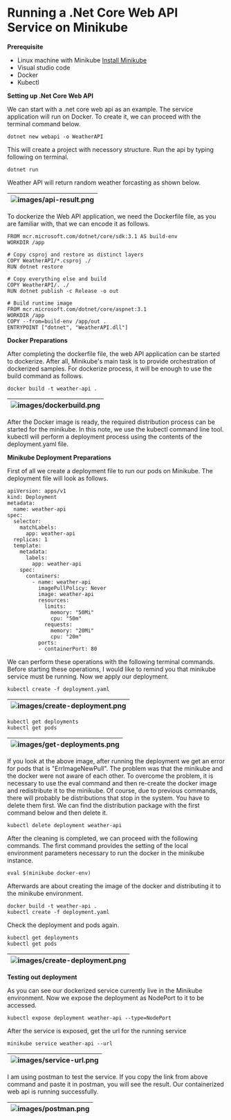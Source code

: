 # Running a .Net Core Web API Service on Minikube

**Prerequisite**

* Linux machine with Minikube [Install Minikube](https://github.com/salman-mukhtar/setting-up-kubernetes-environment/blob/master/README.md)
* Visual studio code
* Docker
* Kubectl

**Setting up .Net Core Web API**

We can start with a .net core web api as an example. The service application will run on Docker. To create it, we can proceed with the terminal command below.

```
dotnet new webapi -o WeatherAPI
```
This will create a project with necessory structure. Run the api by typing following on terminal.

```
dotnet run
```

Weather API will return random weather forcasting as shown below.

| ![images/api-result.png](images/api-result.png) |
| ------------------------------------------------------------------- |

To dockerize the Web API application, we need the Dockerfile file, as you are familiar with, that we can encode it as follows.

```
FROM mcr.microsoft.com/dotnet/core/sdk:3.1 AS build-env
WORKDIR /app

# Copy csproj and restore as distinct layers
COPY WeatherAPI/*.csproj ./
RUN dotnet restore

# Copy everything else and build
COPY WeatherAPI/. ./
RUN dotnet publish -c Release -o out

# Build runtime image
FROM mcr.microsoft.com/dotnet/core/aspnet:3.1
WORKDIR /app
COPY --from=build-env /app/out .
ENTRYPOINT ["dotnet", "WeatherAPI.dll"]
```
**Docker Preparations**

After completing the dockerfile file, the web API application can be started to dockerize. After all, Minikube's main task is to provide orchestration of dockerized samples. For dockerize process, it will be enough to use the build command as follows.

```
docker build -t weather-api .
```
| ![images/dockerbuild.png](images/dockerbuild.png) |
| ------------------------------------------------------------------- |

After the Docker image is ready, the required distribution process can be started for the minikube. In this note, we use the kubectl command line tool. kubectl will perform a deployment process using the contents of the deployment.yaml file. 

**Minikube Deployment Preparations**

First of all we create a deployment file to run our pods on Minikube. The deployment file will look as follows.

```
apiVersion: apps/v1
kind: Deployment
metadata:
  name: weather-api
spec:
  selector:
    matchLabels:
      app: weather-api
  replicas: 1
  template:
    metadata:
      labels:
        app: weather-api
    spec:
      containers:
        - name: weather-api
          imagePullPolicy: Never
          image: weather-api
          resources:
            limits:
              memory: "50Mi"
              cpu: "50m"
            requests:
              memory: "20Mi"
              cpu: "20m"
          ports:
          - containerPort: 80
```

We can perform these operations with the following terminal commands. Before starting these operations, I would like to remind you that minikube service must be running. Now we apply our deployment.

```
kubectl create -f deployment.yaml
```

| ![images/create-deployment.png](images/create-deployment.png) |
| ------------------------------------------------------------------- |

```
kubectl get deployments
kubectl get pods
```

| ![images/get-deployments.png](images/get-deployments.png) |
| ------------------------------------------------------------------- |

If you look at the above image, after running the deployment we get an error for pods that is "ErrImageNewPull". The problem was that the minikube and the docker were not aware of each other. To overcome the problem, it is necessary to use the eval command and then re-create the docker image and redistribute it to the minikube. Of course, due to previous commands, there will probably be distributions that stop in the system. You have to delete them first. We can find the distribution package with the first command below and then delete it.

```
kubectl delete deployment weather-api
```

After the cleaning is completed, we can proceed with the following commands. The first command provides the setting of the local environment parameters necessary to run the docker in the minikube instance. 

```
eval $(minikube docker-env)
```

Afterwards are about creating the image of the docker and distributing it to the minikube environment.

```
docker build -t weather-api .
kubectl create -f deployment.yaml
```

Check the deployment and pods again.

```
kubectl get deployments
kubectl get pods
```

| ![images/create-deployment.png](images/create-deployment.png) |
| ------------------------------------------------------------------- |

**Testing out deployment**

As you can see our dockerized service currently live in the Minikube environment. Now we expose the deployment as NodePort to it to be accessed.

```
kubectl expose deployment weather-api --type=NodePort
```

After the service is exposed, get the url for the running service

```
minikube service weather-api --url
```

| ![images/service-url.png](images/service-url.png) |
| ------------------------------------------------------------------- |

I am using postman to test the service. If you copy the link from above command and paste it in postman, you will see the result. Our containerized web api is running successfully.

| ![images/postman.png](images/postman.png) |
| ------------------------------------------------------------------- |


